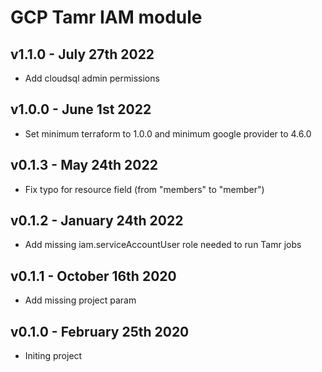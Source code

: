 # GCP Tamr IAM module

## v1.1.0 - July 27th 2022
* Add cloudsql admin permissions

## v1.0.0 - June 1st 2022
* Set minimum terraform to 1.0.0 and minimum google provider to 4.6.0

## v0.1.3 - May 24th 2022
* Fix typo for resource field (from "members" to "member")

## v0.1.2 - January 24th 2022
* Add missing iam.serviceAccountUser role needed to run Tamr jobs

## v0.1.1 - October 16th 2020
* Add missing project param

## v0.1.0 - February 25th 2020
* Initing project
